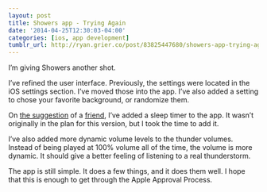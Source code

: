 ```yaml
---
layout: post
title: Showers app - Trying Again
date: '2014-04-25T12:30:03-04:00'
categories: [ios, app development]
tumblr_url: http://ryan.grier.co/post/83825447680/showers-app-trying-again
---
```

I’m giving Showers another shot.

I’ve refined the user interface. Previously, the settings were located in the iOS settings section. I’ve moved those into the app. I’ve also added a setting to chose your favorite background, or randomize them.

On [the suggestion](https://twitter.com/mclazarus/status/455445637321203713) of a [friend](https://twitter.com/mclazarus), I’ve added a sleep timer to the app. It wasn’t originally in the plan for this version, but I took the time to add it.

I’ve also added more dynamic volume levels to the thunder volumes. Instead of being played at 100% volume all of the time, the volume is more dynamic. It should give a better feeling of listening to a real thunderstorm.

The app is still simple. It does a few things, and it does them well. I hope that this is enough to get through the Apple Approval Process.
